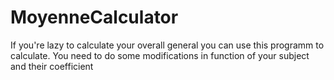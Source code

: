 # MoyenneCalculator
If you're lazy to calculate your overall general  you can use this programm to calculate. You need to do some modifications in function of your subject and their coefficient
